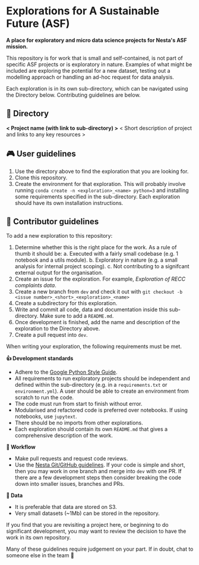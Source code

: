 # Explorations for A Sustainable Future (ASF)

**A place for exploratory and micro data science projects for Nesta's ASF mission.**

This repository is for work that is small and self-contained, is not part of specific ASF projects or is exploratory in nature. Examples of what might be included are exploring the potential for a new dataset, testing out a modelling approach or handling an ad-hoc request for data analysis.

Each exploration is in its own sub-directory, which can be navigated using the Directory below. Contributing guidelines are below.

## 📖 Directory

**< Project name (with link to sub-directory) >**
< Short description of project and links to any key resources >


## 🎮 User guidelines

1. Use the directory above to find the exploration that you are looking for.
2. Clone this repository.
3. Create the environment for that exploration. This will probably involve running `conda create -n <exploration>_<name> python=3` and installing some requirements specified in the sub-directory. Each exploration should have its own installation instructions.

## 📝  Contributor guidelines

To add a new exploration to this repository:

1. Determine whether this is the right place for the work. As a rule of thumb it should be:
  a. Executed with a fairly small codebase (e.g. 1 notebook and a utils module).
  b. Exploratory in nature (e.g. a small analysis for internal project scoping).
  c. Not contributing to a signifcant external output for the organisation.
2. Create an issue for the exploration. For example, _Exploration of RECC complaints data_.
3. Create a new branch from `dev` and check it out with `git checkout -b <issue number>_<short>_<exploration>_<name>`
4. Create a subdirectory for this exploration.
5. Write and commit all code, data and documentation inside this sub-directory. Make sure to add a `README.md`.
6. Once development is finished, add the name and description of the exploration to the Directory above.
7. Create a pull request into `dev`.

When writing your exploration, the following requirements must be met.

**👍 Development standards**
- Adhere to the [Google Python Style Guide](https://google.github.io/styleguide/pyguide.html).
- All requirements to run exploratory projects should be independent and defined within the sub-directory (e.g. in a `requirements.txt` or `environment.yml`). A user should be able to create an environment from scratch to run the code.
- The code must run from start to finish without error.
- Modularised and refactored code is preferred over notebooks. If using notebooks, use `jupytext`.
- There should be no imports from other explorations.
- Each exploration should contain its own `README.md` that gives a comprehensive description of the work.

**🔀 Workflow**
- Make pull requests and request code reviews.
- Use the [Nesta Git/GitHub guidelines](https://github.com/nestauk/github_support/blob/dev/guidelines/README.md). If your code is simple and short, then you may work in one branch and merge into `dev` with one PR. If there are a few development steps then consider breaking the code down into smaller issues, branches and PRs.

**💾 Data**
- It is preferable that data are stored on S3.
- Very small datasets (~1Mb) can be stored in the repository.

If you find that you are revisiting a project here, or beginning to do significant development, you may want to review the decision to have the work in its own repository. 

Many of these guidelines require judgement on your part. If in doubt, chat to someone else in the team 🙂
